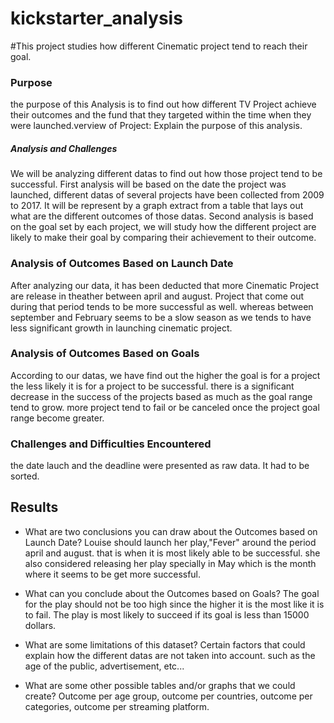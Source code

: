 # kickstarter_analysis
#This project studies how different Cinematic project tend to reach their goal. 
### Purpose
the purpose of this Analysis is to find out how different TV Project achieve their outcomes 
and the fund that they targeted within the time when they were launched.verview of Project: Explain the purpose of this analysis.

##### Analysis and Challenges
We will be analyzing different datas to find out how those project tend to be successful. 
First analysis will be based on the date the project was launched, different datas of several projects have been collected from 2009 to 2017.
It will be represent by a graph extract from a table that lays out what are the different outcomes of those datas.
Second analysis is based on the goal set by each project, we will study how the different project are likely to make their goal by comparing
their achievement to their outcome.

### Analysis of Outcomes Based on Launch Date
After analyzing our data, it has been deducted that more Cinematic Project are release in theather between april and august. 
Project that come out during that period tends to be more successful as well. whereas between september and February seems to be a slow season 
as we tends to have less significant growth in launching cinematic project. 

### Analysis of Outcomes Based on Goals
According to our datas, we have find out the higher the goal is for a project the less likely it is for a project to be successful. there is
a significant decrease in the success of the projects based as much as the goal range tend to grow. more project tend to fail or be canceled
once the project goal range become greater.

### Challenges and Difficulties Encountered
the date lauch and the deadline were presented as raw data. It had to be sorted.
## Results

- What are two conclusions you can draw about the Outcomes based on Launch Date?
Louise should launch her play,"Fever" around the period april and august. that is when it is most likely able to be successful.
she also considered releasing her play specially in May which is the month where it seems to be get more successful.

- What can you conclude about the Outcomes based on Goals?
The goal for the play should not be too high since the higher it is the most like it is to fail.
The play is most likely to succeed if its goal is less than 15000 dollars.

- What are some limitations of this dataset?
Certain factors that could explain how the different datas are not taken into account. such as the age of the public, advertisement, etc...

- What are some other possible tables and/or graphs that we could create?
Outcome per age group, outcome per countries, outcome per categories, outcome per streaming platform.

